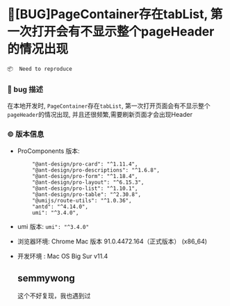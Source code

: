 # 🐛[BUG]PageContainer存在tabList, 第一次打开会有不显示整个pageHeader的情况出现

`📦  Need to reproduce`

### 🐛 bug 描述

在本地开发时, `PageContainer`存在`tabList`, 第一次打开页面会有不显示整个`pageHeader`的情况出现, 并且还很频繁,需要刷新页面才会出现Header

### © 版本信息

- ProComponents 版本:

```
        "@ant-design/pro-card": "^1.11.4",
        "@ant-design/pro-descriptions": "^1.6.8",
        "@ant-design/pro-form": "^1.18.4",
        "@ant-design/pro-layout": "^6.15.3",
        "@ant-design/pro-list": "^1.10.1",
        "@ant-design/pro-table": "^2.30.8",
        "@umijs/route-utils": "^1.0.36",
        "antd": "^4.14.0",
        umi": "^3.4.0",
```

- umi 版本: `umi": "^3.4.0"`
- 浏览器环境: Chrome Mac 版本 91.0.4472.164（正式版本） (x86_64)
- 开发环境 : Mac OS Big Sur v11.4

  ## semmywong

  这个不好复现，我也遇到过

